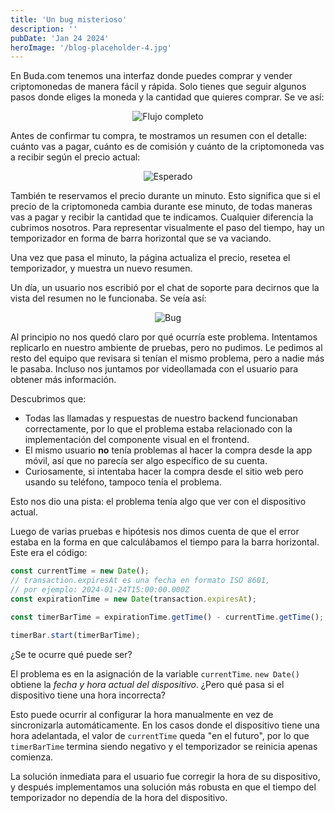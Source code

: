 ```yaml
---
title: 'Un bug misterioso'
description: ''
pubDate: 'Jan 24 2024'
heroImage: '/blog-placeholder-4.jpg'
---
```


En Buda.com tenemos una interfaz donde puedes comprar y vender criptomonedas de manera fácil y rápida. Solo tienes que seguir algunos pasos donde eliges la moneda y la cantidad que quieres comprar. Se ve así:

<div style="text-align: center;">
  <img src="/bug-1.gif" alt="Flujo completo" style="max-width: 500px;" />
</div>


Antes de confirmar tu compra, te mostramos un resumen con el detalle: cuánto vas a pagar, cuánto es de comisión y cuánto de la criptomoneda vas a recibir según el precio actual:

<div style="text-align: center;">
  <img src="/bug-2.png" alt="Esperado" style="max-width: 500px;" />
</div>

También te reservamos el precio durante un minuto. Esto significa que si el precio de la criptomoneda cambia durante ese minuto, de todas maneras vas a pagar y recibir la cantidad que te indicamos. Cualquier diferencia la cubrimos nosotros. Para representar visualmente el paso del tiempo, hay un temporizador en forma de barra horizontal que se va vaciando.

Una vez que pasa el minuto, la página actualiza el precio, resetea el temporizador, y muestra un nuevo resumen. 

Un día, un usuario nos escribió por el chat de soporte para decirnos que la vista del resumen no le funcionaba. Se veía así:

<div style="text-align: center;">
  <img src="/bug-3.gif" alt="Bug" style="max-width: 500px;" />
</div>

Al principio no nos quedó claro por qué ocurría este problema. Intentamos replicarlo en nuestro ambiente de pruebas, pero no pudimos. Le pedimos al resto del equipo que revisara si tenían el mismo problema, pero a nadie más le pasaba. Incluso nos juntamos por videollamada con el usuario para obtener más información.

Descubrimos que:
-  Todas las llamadas y respuestas de nuestro backend funcionaban correctamente, por lo que el problema estaba relacionado con la implementación del componente visual en el frontend.
- El mismo usuario **no** tenía problemas al hacer la compra desde la app móvil, así que no parecía ser algo específico de su cuenta.
- Curiosamente, si intentaba hacer la compra desde el sitio web pero usando su teléfono, tampoco tenía el problema.

Esto nos dio una pista: el problema tenía algo que ver con el dispositivo actual.

Luego de varias pruebas e hipótesis nos dimos cuenta de que el error estaba en la forma en que calculábamos el tiempo para la barra horizontal. Este era el código:

```javascript
const currentTime = new Date();
// transaction.expiresAt es una fecha en formato ISO 8601,
// por ejemplo: 2024-01-24T15:00:00.000Z
const expirationTime = new Date(transaction.expiresAt);

const timerBarTime = expirationTime.getTime() - currentTime.getTime();

timerBar.start(timerBarTime);
```

¿Se te ocurre qué puede ser?

El problema es en la asignación de la variable `currentTime`. `new Date()` obtiene la *fecha y hora actual del dispositivo*. ¿Pero qué pasa si el dispositivo tiene una hora incorrecta?

Esto puede ocurrir al configurar la hora manualmente en vez de sincronizarla automáticamente. En los casos donde el dispositivo tiene una hora adelantada, el valor de `currentTime` queda "en el futuro", por lo que `timerBarTime` termina siendo negativo y el temporizador se reinicia apenas comienza.

La solución inmediata para el usuario fue corregir la hora de su dispositivo, y después implementamos una solución más robusta en que el tiempo del temporizador no dependía de la hora del dispositivo.

